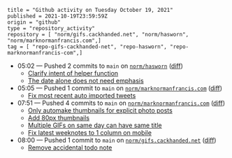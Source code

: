 ```
title = "Github activity on Tuesday October 19, 2021"
published = 2021-10-19T23:59:59Z
origin = "github"
type = "repository_activity"
repository = [ "norm/gifs.cackhanded.net", "norm/hasworn", "norm/marknormanfrancis.com",]
tag = [ "repo-gifs-cackhanded-net", "repo-hasworn", "repo-marknormanfrancis-com",]
```

* 05:02 — Pushed 2 commits to `main` on [`norm/hasworn`](https://github.com/norm/hasworn) ([diff](https://github.com/norm/hasworn/compare/5a19a19680bce783f154a398ef9fe60d5746d8e7..c66b7a829ae817bd0e4ccfff8f8f43976dfa6c68))
  * [Clarify intent of helper function](https://github.com/norm/hasworn/commit/4c7d07292f9ec75bee19601c51d4efce35659243)
  * [The date alone does not need emphasis](https://github.com/norm/hasworn/commit/c66b7a829ae817bd0e4ccfff8f8f43976dfa6c68)
* 05:05 — Pushed 1 commit to `main` on [`norm/marknormanfrancis.com`](https://github.com/norm/marknormanfrancis.com) ([diff](https://github.com/norm/marknormanfrancis.com/compare/ca1ae0f050ea26c719dc57422bf2cee7392e2d8f..77e140695900c0e84ad15bed334db5cc68297da7))
  * [Fix most recent auto imported tweets](https://github.com/norm/marknormanfrancis.com/commit/77e140695900c0e84ad15bed334db5cc68297da7)
* 07:51 — Pushed 4 commits to `main` on [`norm/marknormanfrancis.com`](https://github.com/norm/marknormanfrancis.com) ([diff](https://github.com/norm/marknormanfrancis.com/compare/77e140695900c0e84ad15bed334db5cc68297da7..d6c1f110af448f9ff4ce5af57d4d1ea40778ddd2))
  * [Only automake thumbnails for explicit photo posts](https://github.com/norm/marknormanfrancis.com/commit/4db1672e714c528bf2f95ec594c38519ca28e732)
  * [Add 80px thumbnails](https://github.com/norm/marknormanfrancis.com/commit/43fe08a2c8244898b075ed953503484aa405a27c)
  * [Multiple GIFs on same day can have same title](https://github.com/norm/marknormanfrancis.com/commit/997e76afa9dff7e8455686f73175ead476ba7397)
  * [Fix latest weeknotes to 1 column on mobile](https://github.com/norm/marknormanfrancis.com/commit/d6c1f110af448f9ff4ce5af57d4d1ea40778ddd2)
* 08:00 — Pushed 1 commit to `main` on [`norm/gifs.cackhanded.net`](https://github.com/norm/gifs.cackhanded.net) ([diff](https://github.com/norm/gifs.cackhanded.net/compare/9680b4586009eb71efd37c47168742996bc0ec8b..dc9546b01f8b2e5a97e648a4cb23db5c582c5ba2))
  * [Remove accidental todo note](https://github.com/norm/gifs.cackhanded.net/commit/dc9546b01f8b2e5a97e648a4cb23db5c582c5ba2)
